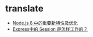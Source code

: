 # translate

* [Node.js 8 中的重要新特性及优化](https://github.com/zhengqingxin/translate/blob/master/node8-feature.md)
* [Express中的 Session 是怎样工作的？](https://github.com/zhengqingxin/translate/blob/master/express-session.md)